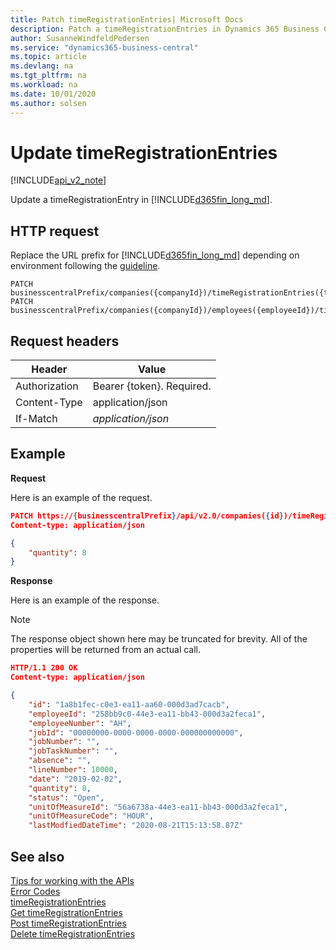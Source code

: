 ```yaml
---
title: Patch timeRegistrationEntries| Microsoft Docs
description: Patch a timeRegistrationEntries in Dynamics 365 Business Central.
author: SusanneWindfeldPedersen
ms.service: "dynamics365-business-central"
ms.topic: article
ms.devlang: na
ms.tgt_pltfrm: na
ms.workload: na
ms.date: 10/01/2020
ms.author: solsen
---
```


# Update timeRegistrationEntries

[!INCLUDE[api_v2_note](../../includes/api_v2_note.md)]

Update a timeRegistrationEntry in [!INCLUDE[d365fin_long_md](../../includes/d365fin_long_md.md)].


## HTTP request
Replace the URL prefix for [!INCLUDE[d365fin_long_md](../../includes/d365fin_long_md.md)] depending on environment following the [guideline](../../v2.0/endpoints-apis-for-dynamics.md).
```
PATCH businesscentralPrefix/companies({companyId})/timeRegistrationEntries({timeregistrationId})
PATCH businesscentralPrefix/companies({companyId})/employees({employeeId})/timeRegistrationEntries({timeregistrationId})
```

## Request headers

|Header        |Value                    |
|--------------|-------------------------|
|Authorization |Bearer {token}. Required.|
|Content-Type  |application/json         |
|If-Match  |*application/json*         |


## Example

**Request**

Here is an example of the request.
```json
PATCH https://{businesscentralPrefix}/api/v2.0/companies({id})/timeRegistrationEntries({timeregistrationId})
Content-type: application/json

{
	"quantity": 8
}
```

**Response**

Here is an example of the response. 

> [!NOTE]  
>   The response object shown here may be truncated for brevity. All of the properties will be returned from an actual call.

```json
HTTP/1.1 200 OK
Content-type: application/json

{
    "id": "1a8b1fec-c0e3-ea11-aa60-000d3ad7cacb",
    "employeeId": "258bb9c0-44e3-ea11-bb43-000d3a2feca1",
    "employeeNumber": "AH",
    "jobId": "00000000-0000-0000-0000-000000000000",
    "jobNumber": "",
    "jobTaskNumber": "",
    "absence": "",
    "lineNumber": 10000,
    "date": "2019-02-02",
    "quantity": 8,
    "status": "Open",
    "unitOfMeasureId": "56a6738a-44e3-ea11-bb43-000d3a2feca1",
    "unitOfMeasureCode": "HOUR",
    "lastModfiedDateTime": "2020-08-21T15:13:58.87Z"
```

## See also
[Tips for working with the APIs](/dynamics365/business-central/dev-itpro/developer/devenv-connect-apps-tips)  
[Error Codes](../dynamics_error_codes.md)  
[timeRegistrationEntries](../resources/dynamics_timeRegistrationEntry.md)  
[Get timeRegistrationEntries](dynamics_timeRegistrationEntry_get.md)  
[Post timeRegistrationEntries](dynamics_timeRegistrationEntry_create.md)  
[Delete timeRegistrationEntries](dynamics_timeRegistrationEntry_delete.md)  
